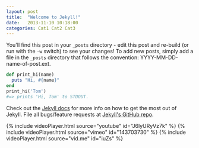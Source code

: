 ```yaml
---
layout: post
title:  "Welcome to Jekyll!"
date:   2013-11-10 10:18:00
categories: Cat1 Cat2 Cat3
---
```


You'll find this post in your `_posts` directory - edit this post and re-build (or run with the `-w` switch) to see your changes!
To add new posts, simply add a file in the `_posts` directory that follows the convention: YYYY-MM-DD-name-of-post.ext.


```ruby
def print_hi(name)
  puts "Hi, #{name}"
end
print_hi('Tom')
#=> prints 'Hi, Tom' to STDOUT.
```

Check out the [Jekyll docs][jekyll] for more info on how to get the most out of Jekyll. File all bugs/feature requests at [Jekyll's GitHub repo][jekyll-gh].

[jekyll-gh]: https://github.com/mojombo/jekyll
[jekyll]:    http://jekyllrb.com

{% include videoPlayer.html source="youtube" id="J6lyURyVz7k" %}
{% include videoPlayer.html source="vimeo" id="143703730" %}
{% include videoPlayer.html source="vid.me" id="iuZs" %}